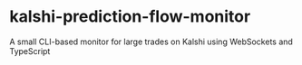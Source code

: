 # kalshi-prediction-flow-monitor
A small CLI-based monitor for large trades on Kalshi using WebSockets and TypeScript
